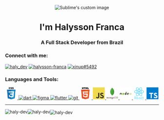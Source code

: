 <p align="center">
  <img src="https://media.tenor.com/CeDk6XdCgOUAAAAi/develop-web.gif" alt="Sublime's custom image"/>
</p>
<h1 align="center">I'm Halysson Franca</h1>
<h3 align="center">A Full Stack Developer from Brazil</h3>

<h3 align="left">Connect with me:</h3>
<p align="left">

<a href="https://twitter.com/haly_dev" target="blank"><img align="center" src="https://raw.githubusercontent.com/rahuldkjain/github-profile-readme-generator/master/src/images/icons/Social/twitter.svg" alt="haly_dev" height="30" width="40" /></a>
<a href="https://linkedin.com/in/halysson-franca" target="blank"><img align="center" src="https://raw.githubusercontent.com/rahuldkjain/github-profile-readme-generator/master/src/images/icons/Social/linked-in-alt.svg" alt="halysson-franca" height="30" width="40" /></a>
<a href="https://discord.gg/xinup#5492" target="blank"><img align="center" src="https://raw.githubusercontent.com/rahuldkjain/github-profile-readme-generator/master/src/images/icons/Social/discord.svg" alt="xinup#5492" height="30" width="40" /></a>
</p>

<h3 align="left">Languages and Tools:</h3>
<p align="left"> <a href="https://www.w3schools.com/css/" target="_blank" rel="noreferrer"> <img src="https://raw.githubusercontent.com/devicons/devicon/master/icons/css3/css3-original-wordmark.svg" alt="css3" width="40" height="40"/> </a> <a href="https://dart.dev" target="_blank" rel="noreferrer"> <img src="https://www.vectorlogo.zone/logos/dartlang/dartlang-icon.svg" alt="dart" width="40" height="40"/> </a> <a href="https://www.figma.com/" target="_blank" rel="noreferrer"> <img src="https://www.vectorlogo.zone/logos/figma/figma-icon.svg" alt="figma" width="40" height="40"/> </a> <a href="https://flutter.dev" target="_blank" rel="noreferrer"> <img src="https://www.vectorlogo.zone/logos/flutterio/flutterio-icon.svg" alt="flutter" width="40" height="40"/> </a> <a href="https://git-scm.com/" target="_blank" rel="noreferrer"> <img src="https://www.vectorlogo.zone/logos/git-scm/git-scm-icon.svg" alt="git" width="40" height="40"/> </a> <a href="https://www.w3.org/html/" target="_blank" rel="noreferrer"> <img src="https://raw.githubusercontent.com/devicons/devicon/master/icons/html5/html5-original-wordmark.svg" alt="html5" width="40" height="40"/> </a> <a href="https://developer.mozilla.org/en-US/docs/Web/JavaScript" target="_blank" rel="noreferrer"> <img src="https://raw.githubusercontent.com/devicons/devicon/master/icons/javascript/javascript-original.svg" alt="javascript" width="40" height="40"/> </a> <a href="https://www.mongodb.com/" target="_blank" rel="noreferrer"> <img src="https://raw.githubusercontent.com/devicons/devicon/master/icons/mongodb/mongodb-original-wordmark.svg" alt="mongodb" width="40" height="40"/> </a> <a href="https://nodejs.org" target="_blank" rel="noreferrer"> <img src="https://raw.githubusercontent.com/devicons/devicon/master/icons/nodejs/nodejs-original-wordmark.svg" alt="nodejs" width="40" height="40"/> </a> <a href="https://reactjs.org/" target="_blank" rel="noreferrer"> <img src="https://raw.githubusercontent.com/devicons/devicon/master/icons/react/react-original-wordmark.svg" alt="react" width="40" height="40"/> </a> <a href="https://www.typescriptlang.org/" target="_blank" rel="noreferrer"> <img src="https://raw.githubusercontent.com/devicons/devicon/master/icons/typescript/typescript-original.svg" alt="typescript" width="40" height="40"/> </a> </p>
<hr>

<img align="left" src="https://github-readme-stats.vercel.app/api/top-langs?username=haly-dev&show_icons=true&theme=tokyonight&title_color=b30000&text_color=ffffff&bg_color=000000&locale=en&layout=compact" alt="haly-dev" />
<p></p>
<p align="left"><img align="left" src="https://github-readme-stats.vercel.app/api?username=haly-dev&show_icons=true&theme=tokyonight&title_color=c20000&text_color=ffffff&locale=en" alt="haly-dev" /></p>
<p></p>
<p align="left">
<img align="center" src="https://github-readme-streak-stats.herokuapp.com/?user=haly-dev&theme=dark" alt="haly-dev" /> 
</p> 




